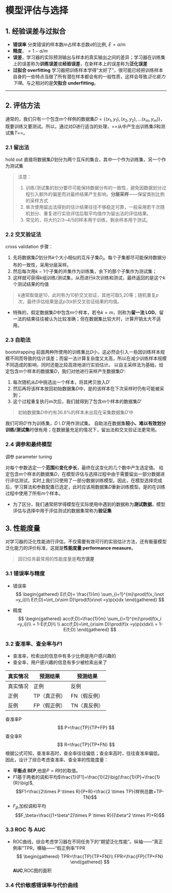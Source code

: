 # 模型评估与选择
## 1. 经验误差与过拟合
- **错误率** 分类错误的样本数$m$占样本总数$a$的比例, $E=a/m$
- **精度**，$=1-a/m$
- **误差**，学习器的实际预测输出与样本的真实输出之间的差异；学习器在训练集上的误差称为**训练误差**或**经验误差**，在新样本上的误差称为**泛化误差**
- **过拟合 overfitting** 学习器把训练样本学得“太好了”，很可能已经把训练样本自身的一些特点当做了所有潜在样本都会有的一般性质，这样会导致*泛化能力下降*。与之相对的是**欠拟合 underfitting**。
---
## 2. 评估方法
通常的，我们只有一个包含$m$个样例的数据集$D=\{(x_1,y_1),(x_2,y_2),...(x_m,y_m)\}$，既要训练又要测试。所以，通过对$D$进行适当的处理，==从中产生出训练集$S$和测试集$T$==。
### 2.1 留出法
hold out 直接将数据集$D$划分为两个互斥的集合，其中一个作为训练集，另一个作为测试集
>注意：
>1. 训练/测试集的划分要尽可能保持数据分布的一致性，避免因数据划分过程引入额外的偏差而对最终结果产生影响。**分层采样**——保留类别比例的采样方式
>1. 单次使用留出法得到的估计结果往往不够稳定可靠，一般采用若干次随机划分、重复进行实验评估后取平均值作为留出法的评估结果。
>1. 常见的，将大约2/3~4/5的样本用于训练，剩余样本用于测试。

### 2.2 交叉验证法
cross validation
步骤：
1. 先将数据集$D$划分外$k$个大小相似的互斥子集$D_i$。每个子集都尽可能保持数据分布的一致性，采用分层采样。
2. 然后每次用$k-1$个子集的并集作为训练集，余下的那个子集作为测试集；
3. 这样就可获得$k$组训练/测试集，从而进行$k$次训练和测试，最终返回的是这个$k$个测试结果的均值
> $k$通常取值是10，此时称为10折交叉验证，其他可取5,20等；随机重复$p$次，最终评估结果是这$p$次$k$折交叉验证结果的均值。

- 特殊的，假定数据集$D$中包含$m$个样本，若令$k=m$，则称为**留一法 LOD**。留一法的结果往往被认为比较准确；但在数据集比较大时，计算开销太大不适用。
### 2.3 自助法
bootstrapping
前面两种所使用的训练集比$D$小，这必然会引入一些因训练样本规模不同而导致的估计误差；而留一法计算复杂度又太高，所以在减少训练样本规模不同造成的影响，同时还能比较高效地进行实验估计。
以自主采样法为基础，给定包含$m$个样本的数据集$D$，我们对他进行采样产生数据集$D'$:
1. 每次随机从$D$中挑选出一个样本，将其拷贝放入$D'$
2. 然后再将该样本放回初始数据集$D$中，是的该样本在下次采样时仍有可能被采到；
3. 这个过程重复执行$m$次后，我们就得到了包含$m$个样本的数据集$D'$
>初始数据集$D$中约有36.8%的样本未出现在采集数据集$D'$中

我们可将$D'$作为训练集，$D$ \ $D'$用作测试集。
自助法在数据集**较小、难以有效划分训练/测试集**时很有用；在数据量充足的情况下，留出法和交叉验证法更常用。
### 2.4 调参和最终模型

调参 parameter tuning

对每个参数选定一个**范围**和**变化步长**，最终在这变化的几个数中产生选定值。
给定包含$m$个样本的数据集$D$，在模型评估与选择过程中由于需要留出一部分数据进行评估测试，实时上我们只使用了一部分数据训练模型。因此，在模型选择完成后，学习算法和参数配置已选定，此时应该用数据集$D$重新训练模型。是的在训练过程中使用了所有m个样本。
- 为了区分，我们通常把学得模型在实际使用中遇到的数据称为**测试数据**，模型评估与选择中用于评估测试的数据集常称为**验证集**

## 3. 性能度量
对学习器的泛化性能进行评估，不仅需要有效可行的实验估计方法，还有衡量模型泛化能力的评价标准，这就是**性能度量 performance measure**。
>回归任务最常用的性能度量是**均方误差**

### 3.1 错误率与精度
- 错误率
$$
\begin{gathered}
E(f;D)= \frac{1}{m} \sum_{i=1}^{m}\prod(f(x_i\not =y_i))\\
E(f;D)=\int_{x\sim D}\prod(f(x\not =y)p(x)dx
\end{gathered}
$$


- 精度
$$
\begin{gathered}
acc(f;D)=\frac{1}{m} \sum_{i=1}^{m}\prod(f(x_i =y_i))\\
= 1-E(f;D)\\
\\
acc(f;D)=\int_{x\sim D}\prod(f(x =y)p(x)dx\\
= 1-E(f;D)
\end{gathered}
$$


### 3.2 查准率、查全率与$F1$
- 查准率，检索出的信息中有多少比例是用户感兴趣的
- 查全率，用户感兴趣的信息有多少被检索出来了

真实情况 | 预测结果 | 预测结果
-|-|-
真实情况 | 正例 | 反例
正例 | TP（真正例） | FN（假反例）
反例 | FP（假正例） |TN（真反例）

查准率P
$$
P=\frac{TP}{TP+FP}
$$
查全率R
$$
R=\frac{TP}{TP+FN}
$$
根据公式可知，查准率高时，查全率往往偏低；查全率高时，往往查准率偏低。
因此，设计了综合考虑查准率、查全率的性能度量：
- **平衡点 BEP**,他是$P=R$时的取值。
- $F1$基于两者的调和平均$\frac{1}{F1}=\frac{1}{2}\big(\frac{1}{P}+\frac{1}{R}\big)$, $$F1=\frac{2\times P \times R}{P+R}=\frac{2 \times TP}{样例总数+TP-TN}$$
- $F_\beta$,加权调和平均
$$F_\beta=\frac{(1+\beta^2)\times P \times R}{(\beta^2 \times P)+R}$$
### 3.3 ROC 与 AUC
- ROC曲线，综合考虑学习器在不同任务下的“期望泛化性能”。纵轴——“真正例率”TPR，横轴——“假正例率”FPR
$$
\begin{gathered}
TPR=\frac{TP}{TP+FN}\\
FPR=\frac{FP}{TP+FN}
\end{gathered}
$$
**AUC**,ROC图的面积
### 3.4 代价敏感错误率与代价曲线
